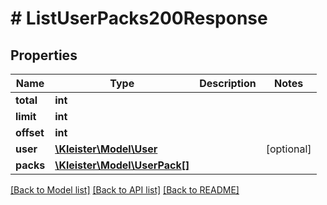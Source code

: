 # # ListUserPacks200Response

## Properties

Name | Type | Description | Notes
------------ | ------------- | ------------- | -------------
**total** | **int** |  |
**limit** | **int** |  |
**offset** | **int** |  |
**user** | [**\Kleister\Model\User**](User.md) |  | [optional]
**packs** | [**\Kleister\Model\UserPack[]**](UserPack.md) |  |

[[Back to Model list]](../../README.md#models) [[Back to API list]](../../README.md#endpoints) [[Back to README]](../../README.md)

